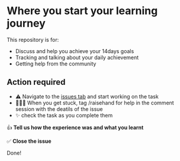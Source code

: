 # Where you start your learning journey


This repository is for:
- Discuss and help you achieve your 14days goals
-  Tracking and talking about your daily achievement
- Getting help from the community

## Action required

- ⚠️ Navigate to the [issues tab](https://github.com/divya-vaishnavi/LearnRuby/issues) and start working on the task
- 🤵🙋🏿 When you get stuck, tag /raisehand for help in the comment session with the deatils of the issue
- ✨ check the task as you complete them

👍 **Tell us how the experience was and what you learnt**

✅ **Close the issue**

Done!
